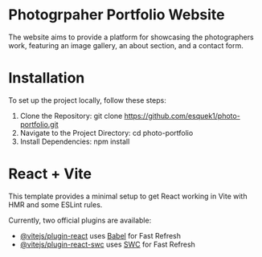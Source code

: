 # Photogrpaher Portfolio Website
The website aims to provide a platform for showcasing the photographers work, featuring an image gallery, an about section, and a contact form.

# Installation
To set up the project locally, follow these steps:
1. Clone the Repository:
  git clone https://github.com/esquek1/photo-portfolio.git
2. Navigate to the Project Directory:
  cd photo-portfolio
3. Install Dependencies:
  npm install

# React + Vite

This template provides a minimal setup to get React working in Vite with HMR and some ESLint rules.

Currently, two official plugins are available:

- [@vitejs/plugin-react](https://github.com/vitejs/vite-plugin-react/blob/main/packages/plugin-react/README.md) uses [Babel](https://babeljs.io/) for Fast Refresh
- [@vitejs/plugin-react-swc](https://github.com/vitejs/vite-plugin-react-swc) uses [SWC](https://swc.rs/) for Fast Refresh
